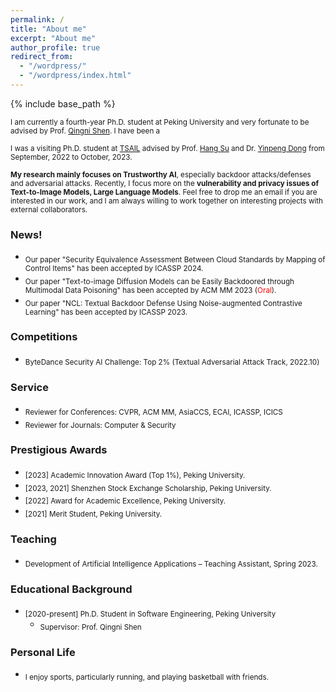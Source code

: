 ```yaml
---
permalink: /
title: "About me"
excerpt: "About me"
author_profile: true
redirect_from: 
  - "/wordpress/"
  - "/wordpress/index.html"
---
```


{% include base_path %}

 
<sub> I am currently a fourth-year Ph.D. student at Peking University and very fortunate to be advised by Prof. [Qingni Shen](https://ss.pku.edu.cn/teacherteam/teacherlist/1634-%E6%B2%88%E6%99%B4%E9%9C%93.html). 
I have been a 

<sub> I was a visiting Ph.D. student at [TSAIL](https://ml.cs.tsinghua.edu.cn/) advised by Prof. [Hang Su](https://www.suhangss.me/) and Dr. [Yinpeng Dong](https://ml.cs.tsinghua.edu.cn/~yinpeng/) from September, 2022 to October, 2023.

<sub> **My research mainly focuses on Trustworthy AI**, especially backdoor attacks/defenses and adversarial attacks. Recently, I focus more on the **vulnerability and privacy issues of Text-to-Image Models, Large Language Models**. Feel free to drop me an email if you are interested in our work, and I am always willing to work together on interesting projects with external collaborators.


### News!
- <sub>Our paper "Security Equivalence Assessment Between Cloud Standards by Mapping of Control Items" has been accepted by ICASSP 2024. 
- <sub>Our paper "Text-to-image Diffusion Models can be Easily Backdoored through Multimodal Data Poisoning" has been accepted by ACM MM 2023 (<font color='red'>Oral</font>).
- <sub>Our paper "NCL: Textual Backdoor Defense Using Noise-augmented Contrastive Learning" has been accepted by ICASSP 2023.


### Competitions
* <sub> ByteDance Security AI Challenge: Top 2% (Textual Adversarial Attack Track, 2022.10)

  
### Service
* <sub> Reviewer for Conferences: CVPR, ACM MM, AsiaCCS, ECAI, ICASSP, ICICS
* <sub> Reviewer for Journals: Computer & Security


### Prestigious Awards
* <sub> [2023] Academic Innovation Award (Top 1%), Peking University. 
* <sub> [2023, 2021]  Shenzhen Stock Exchange Scholarship, Peking University.
* <sub> [2022]  Award for Academic Excellence, Peking University.
* <sub> [2021]  Merit Student, Peking University.


### Teaching
* <sub> Development of Artificial Intelligence Applications – Teaching Assistant, Spring 2023.

### Educational Background
* <sub> [2020-present] Ph.D. Student in Software Engineering, Peking University </sub>
  * <sub> Supervisor: Prof. Qingni Shen </sub>

### Personal Life
* <sub> I enjoy sports, particularly running, and playing basketball with friends. </sub>

